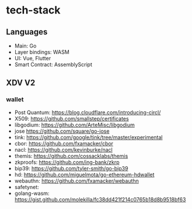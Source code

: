 # tech-stack

## Languages

- Main: Go
- Layer bindings: WASM
- UI: Vue, Flutter
- Smart Contract: AssemblyScript

## XDV V2

### wallet

- Post Quantum: https://blog.cloudflare.com/introducing-circl/
- X509: https://github.com/smallstep/certificates
- libgodium: https://github.com/ArteMisc/libgodium
- jose https://github.com/square/go-jose
- tink: https://github.com/google/tink/tree/master/experimental
- cbor: https://github.com/fxamacker/cbor
- nacl: https://github.com/kevinburke/nacl
- themis: https://github.com/cossacklabs/themis
- zkproofs: https://github.com/ing-bank/zkrp
- bip39: https://github.com/tyler-smith/go-bip39
- hd: https://github.com/miguelmota/go-ethereum-hdwallet
- webauthn: https://github.com/fxamacker/webauthn
- safetynet:    
- golang-wasm: https://gist.github.com/molekilla/fc38dd421f214c0765b18d8b9518bf63